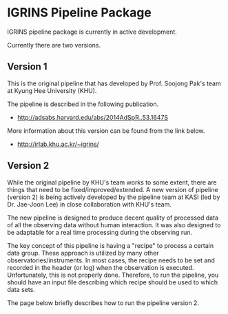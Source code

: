 # IGRINS Pipeline Package

IGRINS pipeline package is currently in active development. 

Currently there are two versions.

## Version 1

This is the original pipeline that has developed by Prof. Soojong
Pak's team at Kyung Hee University (KHU).

The pipeline is described in the following publication.

- http://adsabs.harvard.edu/abs/2014AdSpR..53.1647S

More information about this version can be found from the link below.

- http://irlab.khu.ac.kr/~igrins/


## Version 2

While the original pipeline by KHU's team works to some extent, there
are things that need to be fixed/improved/extended. A new version of
pipeline (version 2) is being actively developed by the pipeline team
at KASI (led by Dr. Jae-Joon Lee) in close collaboration with KHU's
team.

The new pipeline is designed to produce decent quality of processed
data of all the observing data without human interaction. It was also
designed to be adaptable for a real time processing during the
observing run.

The key concept of this pipeline is having a "recipe" to process a
certain data group. These approach is utilized by many other
observatories/instruments. In most cases, the recipe needs to be set
and recorded in the header (or log) when the observation is
executed. Unfortunately, this is not properly done. Therefore, to run
the pipeline, you should have an input file describing which recipe
should be used to which data sets. 

The page below briefly describes how to run the pipeline version 2.

